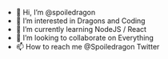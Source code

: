 - 👋 Hi, I’m @spoiledragon
- 👀 I’m interested in Dragons and Coding
- 🌱 I’m currently learning NodeJS / React
- 💞️ I’m looking to collaborate on Everything
- 📫 How to reach me @Spoiledragon Twitter

<!---
spoiledragon/spoiledragon is a ✨ special ✨ repository because its `README.md` (this file) appears on your GitHub profile.
You can click the Preview link to take a look at your changes.
--->

